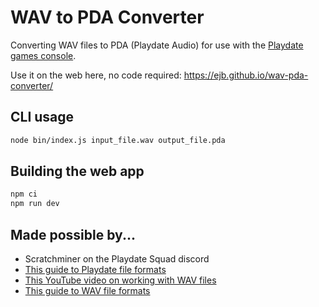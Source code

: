 # WAV to PDA Converter

Converting WAV files to PDA (Playdate Audio) for use with the [Playdate games console](https://play.date/).

Use it on the web here, no code required: https://ejb.github.io/wav-pda-converter/

## CLI usage

```sh
node bin/index.js input_file.wav output_file.pda
```

## Building the web app

```sh
npm ci
npm run dev
```

## Made possible by...

- Scratchminer on the Playdate Squad discord
- [This guide to Playdate file formats](https://github.com/cranksters/playdate-reverse-engineering/blob/main/formats/pda.md)
- [This YouTube video on working with WAV files](https://www.youtube.com/watch?v=udbA7u1zYfc)
- [This guide to WAV file formats](http://soundfile.sapp.org/doc/WaveFormat/)
